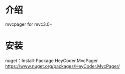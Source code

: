 # 介绍
mvcpager for mvc3.0+

# 安装

nuget：Install-Package HeyCoder.MvcPager
https://www.nuget.org/packages/HeyCoder.MvcPager/